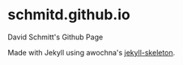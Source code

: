 # schmitd.github.io
David Schmitt's Github Page

Made with Jekyll using awochna's [jekyll-skeleton](https://github.com/awochna/jekyll-skeleton).
